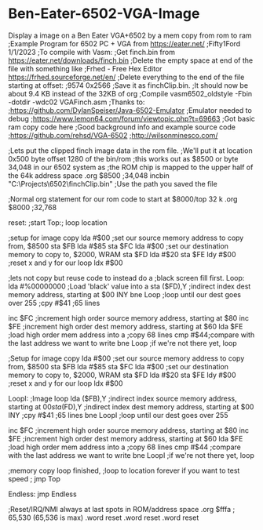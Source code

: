 # Ben-Eater-6502-VGA-Image
Display a image on a Ben Eater VGA+6502 by a mem copy from rom to ram
;Example Program for 6502 PC + VGA from https://eater.net/
  ;Fifty1Ford 1/1/2023
  ;To compile with Vasm:
  ;Get finch.bin from https://eater.net/downloads/finch.bin
  ;Delete the empty space at end of the file with something like
  ;Frhed - Free Hex Editor https://frhed.sourceforge.net/en/
  ;Delete everything to the end of the file starting at offset:
  ;9574 0x2566
  ;Save it as finchClip.bin. 
  ;It should now be about 9.4 KB instead of the 32KB of org
  ;Compile vasm6502_oldstyle -Fbin -dotdir -wdc02 VGAFinch.asm
  ;Thanks to: 
  ;https://github.com/DylanSpeiser/Java-6502-Emulator ;Emulator needed to debug
  ;https://www.lemon64.com/forum/viewtopic.php?t=69663 ;Got basic ram copy code here
  ;Good background info and example source code
  ;https://github.com/rehsd/VGA-6502 
  ;http://wilsonminesco.com/
  
  ;Lets put the clipped finch image data in the rom file.
  ;We'll put it at location 0x500 byte offset 1280 of the bin/rom
  ;this works out as $8500 or byte 34,048 in our 6502 system as
  ;the ROM chip is mapped to the upper half of the 64k address space 
  .org $8500 ;34,048
  incbin "C:\Projects\6502\finchClip.bin" ;Use the path you saved the file
  
  ;Normal org statement for our rom code to start at $8000/top 32 k
  .org $8000 ;32,768 

reset: ;start
Top:; loop location

;setup for image copy
 lda #$00 ;set our source memory address to copy from, $8500
 sta $FB
 lda #$85
 sta $FC
 lda #$00 ;set our destination memory to copy to, $2000, WRAM
 sta $FD
 lda #$20
 sta $FE
 ldy #$00 ;reset x and y for our loop
 ldx #$00

;lets not copy but reuse code to instead do a
;black screen fill first.
Loop:
 lda #%00000000 ;Load 'black' value into a
 sta ($FD),Y ;indirect index dest memory address, starting at $00
 INY
 bne Loop ;loop until our dest goes over 255
 ;cpy #$41 ;65 lines

 inc $FC ;increment high order source memory address, starting at $80
 inc $FE ;increment high order dest memory address, starting at $60
 lda $FE ;load high order mem address into a
 ;copy 68 lines
 cmp #$44;compare with the last address we want to write
 bne Loop ;if we're not there yet, loop

;Setup for image copy
 lda #$00 ;set our source memory address to copy from, $8500
 sta $FB
 lda #$85
 sta $FC
 lda #$00 ;set our destination memory to copy to, $2000, WRAM
 sta $FD
 lda #$20
 sta $FE
 ldy #$00 ;reset x and y for our loop
 ldx #$00

LoopI: ;Image loop
 lda ($FB),Y ;indirect index source memory address, starting at $00
 sta ($FD),Y ;indirect index dest memory address, starting at $00
 INY
 ;cpy #$41 ;65 lines
 bne LoopI ;loop until our dest goes over 255

 inc $FC ;increment high order source memory address, starting at $80
 inc $FE ;increment high order dest memory address, starting at $60
 lda $FE ;load high order mem address into a
 ;copy 68 lines
 cmp #$44 ;compare with the last address we want to write
 bne LoopI ;if we're not there yet, loop

;memory copy loop finished, 
;loop to location forever if you want to test speed
; jmp Top

Endless:
  jmp Endless

;Reset/IRQ/NMI always at last spots in ROM/address space
 .org $fffa ; 65,530 (65,536 is max)
 .word reset
 .word reset
 .word reset
